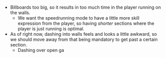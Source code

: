 - Billboards too big, so it results in too much time in the player running on the walls. 
	- We want the speedrunning mode to have a little more skill expression from the player, so having *shorter* sections where the player is just running is optimal.
- As of right now, dashing into walls feels and looks a little awkward, so we should move away from that being mandatory to get past a certain section.
	- Dashing over open ga